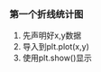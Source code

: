 ### 第一个折线统计图

 1. 先声明好x,y数据
 2. 导入到plt.plot(x,y)
 3. 使用plt.show()显示

<!--stackedit_data:
eyJoaXN0b3J5IjpbMTUzMzIxMzExM119
-->